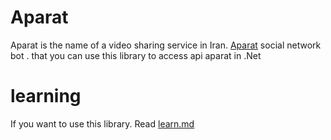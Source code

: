 # Aparat

Aparat is the name of a video sharing service in Iran. [Aparat](https://www.aparat.com) social network bot .
that you can use this library to access api aparat in .Net

# learning
If you want to use this library. Read [learn.md](https://esmaeiljafari.ir)
